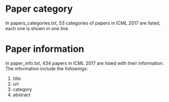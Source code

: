 # Paper category
In papers_categories.txt, 53 categories of papers in ICML 2017 are listed, each one is shown in one line.

# Paper information
In paper_info.txt, 434 papers in ICML 2017 are listed with their information. The information include the followings:
1. title
2. url
3. category
4. abstract

